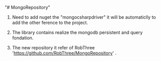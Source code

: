 "# MongoRepository" 

1. Need to add nuget the "mongocsharpdriver" it will be automaticlly to add the other ference to the project.

2. The library contains  realize the mongodb persistent and query fondation.

3. The new repository it refer of RobThree 'https://github.com/RobThree/MongoRepository' .
